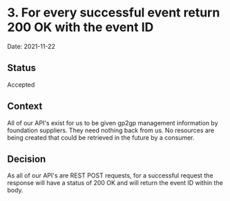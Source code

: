 # 3. For every successful event return 200 OK with the event ID

Date: 2021-11-22

## Status

Accepted

## Context

All of our API's exist for us to be given gp2gp management information by foundation suppliers. They need nothing back from us.
No resources are being created that could be retrieved in the future by a consumer.

## Decision

As all of our API's are REST POST requests, for a successful request the response will have a status of 200 OK and will return the event ID within the body.

